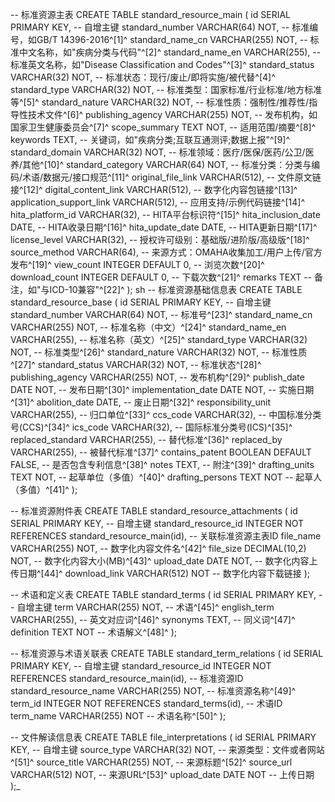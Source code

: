 -- 标准资源主表
CREATE TABLE standard_resource_main (
id SERIAL PRIMARY KEY, -- 自增主键
standard_number VARCHAR(64) NOT, -- 标准编号，如GB/T 14396-2016^[1]^
standard_name_cn VARCHAR(255) NOT, -- 标准中文名称，如"疾病分类与代码"^[2]^
standard_name_en VARCHAR(255), -- 标准英文名称，如"Disease Classification and Codes"^[3]^
standard_status VARCHAR(32) NOT, -- 标准状态：现行/废止/即将实施/被代替^[4]^
standard_type VARCHAR(32) NOT, -- 标准类型：国家标准/行业标准/地方标准等^[5]^
standard_nature VARCHAR(32) NOT, -- 标准性质：强制性/推荐性/指导性技术文件^[6]^
publishing_agency VARCHAR(255) NOT, -- 发布机构，如国家卫生健康委员会^[7]^
scope_summary TEXT NOT, -- 适用范围/摘要^[8]^
keywords TEXT, -- 关键词，如"疾病分类;互联互通测评;数据上报"^[9]^
standard_domain VARCHAR(32) NOT, -- 标准领域：医疗/医保/医药/公卫/医养/其他^[10]^
standard_category VARCHAR(64) NOT, -- 标准分类：分类与编码/术语/数据元/接口规范^[11]^
original_file_link VARCHAR(512), -- 文件原文链接^[12]^
digital_content_link VARCHAR(512), -- 数字化内容包链接^[13]^
application_support_link VARCHAR(512), -- 应用支持/示例代码链接^[14]^
hita_platform_id VARCHAR(32), -- HITA平台标识符^[15]^
hita_inclusion_date DATE, -- HITA收录日期^[16]^
hita_update_date DATE, -- HITA更新日期^[17]^
license_level VARCHAR(32), -- 授权许可级别：基础版/进阶版/高级版^[18]^
source_method VARCHAR(64), -- 来源方式：OMAHA收集加工/用户上传/官方发布^[19]^
view_count INTEGER DEFAULT 0, -- 浏览次数^[20]^
download_count INTEGER DEFAULT 0, -- 下载次数^[21]^
remarks TEXT -- 备注，如"与ICD-10兼容"^[22]^
);
sh
-- 标准资源基础信息表
CREATE TABLE standard_resource_base (
id SERIAL PRIMARY KEY, -- 自增主键
standard_number VARCHAR(64) NOT, -- 标准号^[23]^
standard_name_cn VARCHAR(255) NOT, -- 标准名称（中文）^[24]^
standard_name_en VARCHAR(255), -- 标准名称（英文）^[25]^
standard_type VARCHAR(32) NOT, -- 标准类型^[26]^
standard_nature VARCHAR(32) NOT, -- 标准性质^[27]^
standard_status VARCHAR(32) NOT, -- 标准状态^[28]^
publishing_agency VARCHAR(255) NOT, -- 发布机构^[29]^
publish_date DATE NOT, -- 发布日期^[30]^
implementation_date DATE NOT, -- 实施日期^[31]^
abolition_date DATE, -- 废止日期^[32]^
responsibility_unit VARCHAR(255), -- 归口单位^[33]^
ccs_code VARCHAR(32), -- 中国标准分类号(CCS)^[34]^
ics_code VARCHAR(32), -- 国际标准分类号(ICS)^[35]^
replaced_standard VARCHAR(255), -- 替代标准^[36]^
replaced_by VARCHAR(255), -- 被替代标准^[37]^
contains_patent BOOLEAN DEFAULT FALSE, -- 是否包含专利信息^[38]^
notes TEXT, -- 附注^[39]^
drafting_units TEXT NOT, -- 起草单位（多值）^[40]^
drafting_persons TEXT NOT -- 起草人（多值）^[41]^
);

-- 标准资源附件表
CREATE TABLE standard_resource_attachments (
id SERIAL PRIMARY KEY, -- 自增主键
standard_resource_id INTEGER NOT REFERENCES standard_resource_main(id), -- 关联标准资源主表ID
file_name VARCHAR(255) NOT, -- 数字化内容文件名^[42]^
file_size DECIMAL(10,2) NOT, -- 数字化内容大小(MB)^[43]^
upload_date DATE NOT, -- 数字化内容上传日期^[44]^
download_link VARCHAR(512) NOT -- 数字化内容下载链接
);

-- 术语和定义表
CREATE TABLE standard_terms (
id SERIAL PRIMARY KEY, -- 自增主键
term VARCHAR(255) NOT, -- 术语^[45]^
english_term VARCHAR(255), -- 英文对应词^[46]^
synonyms TEXT, -- 同义词^[47]^
definition TEXT NOT -- 术语解义^[48]^
);

-- 标准资源与术语关联表
CREATE TABLE standard_term_relations (
id SERIAL PRIMARY KEY, -- 自增主键
standard_resource_id INTEGER NOT REFERENCES standard_resource_main(id), -- 标准资源ID
standard_resource_name VARCHAR(255) NOT, -- 标准资源名称^[49]^
term_id INTEGER NOT REFERENCES standard_terms(id), -- 术语ID
term_name VARCHAR(255) NOT -- 术语名称^[50]^
);

-- 文件解读信息表
CREATE TABLE file_interpretations (
id SERIAL PRIMARY KEY, -- 自增主键
source_type VARCHAR(32) NOT, -- 来源类型：文件或者网站^[51]^
source_title VARCHAR(255) NOT, -- 来源标题^[52]^
source_url VARCHAR(512) NOT, -- 来源URL^[53]^
upload_date DATE NOT -- 上传日期
);_